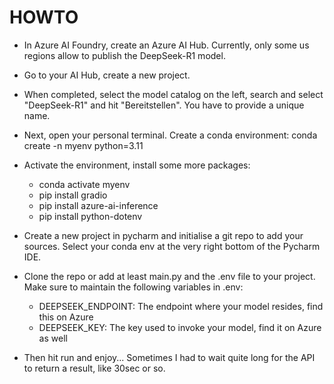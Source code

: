 # HOWTO 
* In Azure AI Foundry, create an Azure AI Hub. Currently, only some us regions allow to publish the DeepSeek-R1 model.

* Go to your AI Hub, create a new project.

* When completed, select the model catalog on the left, search and select "DeepSeek-R1" and hit "Bereitstellen". You have to provide a unique name.

* Next, open your personal terminal. Create a conda environment: conda create -n myenv python=3.11

* Activate the environment, install some more packages:
  * conda activate myenv
  * pip install gradio
  * pip install azure-ai-inference
  * pip install python-dotenv
 
* Create a new project in pycharm and initialise a git repo to add your sources. Select your conda env at the very right bottom of the Pycharm IDE.

* Clone the repo or add at least main.py and the .env file to your project. Make sure to maintain the following variables in .env:
  * DEEPSEEK_ENDPOINT: The endpoint where your model resides, find this on Azure
  * DEEPSEEK_KEY: The key used to invoke your model, find it on Azure as well
 
* Then hit run and enjoy... Sometimes I had to wait quite long for the API to return a result, like 30sec or so.